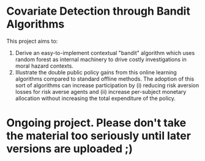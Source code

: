 # Covariate Detection through Bandit Algorithms
This project aims to:

1. Derive an easy-to-implement contextual "bandit" algorithm which uses random forest as internal machinery to drive costly investigations in moral hazard contexts.
2. Illustrate the double public policy gains from this online learning algorithms compared to standard offline methods. The adoption of this sort of algorithms can increase participation by (i) reducing risk aversion losses for risk averse agents and (ii) increase per-subject monetary allocation without increasing the total expenditure of the policy.

# Ongoing project. Please don't take the material too seriously until later versions are uploaded ;)
